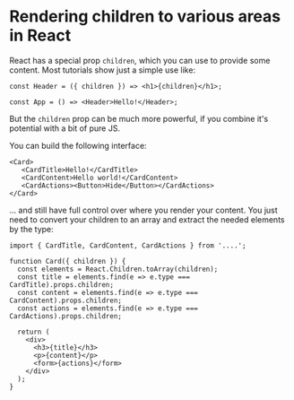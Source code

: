 # Rendering children to various areas in React

React has a special prop `children`, which you can use to provide some content. Most tutorials show just a simple use like:

```
const Header = ({ children }) => <h1>{children}</h1>;

const App = () => <Header>Hello!</Header>;
```

But the `children` prop can be much more powerful, if you combine it's potential with a bit of pure JS.

You can build the following interface:

```
<Card>
   <CardTitle>Hello!</CardTitle>
   <CardContent>Hello world!</CardContent>
   <CardActions><Button>Hide</Button></CardActions>
</Card>
```

... and still have full control over where you render your content. You just need to convert your children to an array
and extract the needed elements by the type:

```
import { CardTitle, CardContent, CardActions } from '....';

function Card({ children }) {
  const elements = React.Children.toArray(children);
  const title = elements.find(e => e.type === CardTitle).props.children;
  const content = elements.find(e => e.type === CardContent).props.children;
  const actions = elements.find(e => e.type === CardActions).props.children;
  
  return (
    <div>
      <h3>{title}</h3>
      <p>{content}</p>
      <form>{actions}</form>
    </div>
  );
}
```
